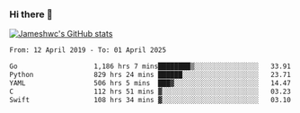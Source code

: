 ### Hi there 👋

[![Jameshwc's GitHub stats](https://github-readme-stats.vercel.app/api?username=jameshwc)](https://github.com/anuraghazra/github-readme-stats)

<!--START_SECTION:waka-->

```txt
From: 12 April 2019 - To: 01 April 2025

Go                   1,186 hrs 7 mins████████▒░░░░░░░░░░░░░░░░   33.91 %
Python               829 hrs 24 mins ██████░░░░░░░░░░░░░░░░░░░   23.71 %
YAML                 506 hrs 5 mins  ███▓░░░░░░░░░░░░░░░░░░░░░   14.47 %
C                    112 hrs 51 mins ▓░░░░░░░░░░░░░░░░░░░░░░░░   03.23 %
Swift                108 hrs 34 mins ▓░░░░░░░░░░░░░░░░░░░░░░░░   03.10 %
```

<!--END_SECTION:waka-->